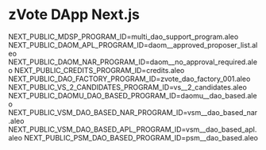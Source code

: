 # zVote DApp Next.js

NEXT_PUBLIC_MDSP_PROGRAM_ID=multi_dao_support_program.aleo
NEXT_PUBLIC_DAOM_APL_PROGRAM_ID=daom__approved_proposer_list.aleo
NEXT_PUBLIC_DAOM_NAR_PROGRAM_ID=daom__no_approval_required.aleo
NEXT_PUBLIC_CREDITS_PROGRAM_ID=credits.aleo
NEXT_PUBLIC_DAO_FACTORY_PROGRAM_ID=zvote_dao_factory_001.aleo
NEXT_PUBLIC_VS_2_CANDIDATES_PROGRAM_ID=vs__2_candidates.aleo
NEXT_PUBLIC_DAOMU_DAO_BASED_PROGRAM_ID=daomu__dao_based.aleo
NEXT_PUBLIC_VSM_DAO_BASED_NAR_PROGRAM_ID=vsm__dao_based_nar.aleo
NEXT_PUBLIC_VSM_DAO_BASED_APL_PROGRAM_ID=vsm__dao_based_apl.aleo
NEXT_PUBLIC_PSM_DAO_BASED_PROGRAM_ID=psm__dao_based.aleo
